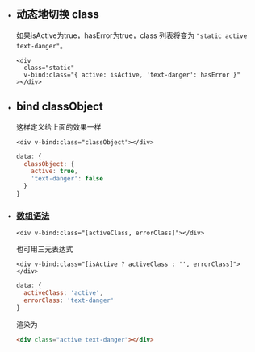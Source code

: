 - ## **动态地切换 class**

  如果isActive为true，hasError为true，class 列表将变为 `"static active text-danger"`。

  ```vue
  <div
    class="static"
    v-bind:class="{ active: isActive, 'text-danger': hasError }"
  ></div>
  ```

  

- ## bind classObject

  这样定义给上面的效果一样

  ```vue
  <div v-bind:class="classObject"></div>
  ```

  ```js
  data: {
    classObject: {
      active: true,
      'text-danger': false
    }
  }
  ```

  

- ### [数组语法](https://cn.vuejs.org/v2/guide/class-and-style.html#数组语法)

  ```vue
  <div v-bind:class="[activeClass, errorClass]"></div>
  ```

  也可用三元表达式

  ```vue
  <div v-bind:class="[isActive ? activeClass : '', errorClass]"></div>
  ```

  

  ```js
  data: {
    activeClass: 'active',
    errorClass: 'text-danger'
  }
  ```

  渲染为

  ```html
  <div class="active text-danger"></div>
  ```

  